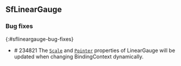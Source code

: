## SfLinearGauge

### Bug fixes
{:#sflineargauge-bug-fixes}

* \# 234821 The [`Scale`](https://help.syncfusion.com/xamarin/sflineargauge/scales) and [`Pointer`](https://help.syncfusion.com/xamarin/sflineargauge/pointers) properties of LinearGauge will be updated when changing BindingContext dynamically.